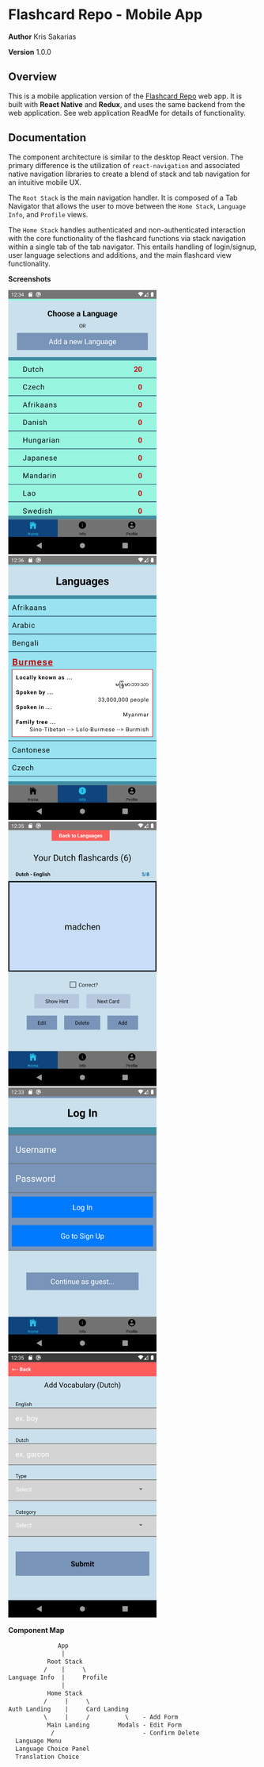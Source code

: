# Flashcard Repo - Mobile App

**Author** Kris Sakarias

**Version** 1.0.0


## Overview

This is a mobile application version of the [Flashcard Repo](https://github.com/kris71990/lang-flashcards.git) web app. It is built with **React Native** and **Redux**, and uses the same backend from the web application. See web application ReadMe for details of functionality. 


## Documentation

The component architecture is similar to the desktop React version. The primary difference is the utilization of `react-navigation` and associated native navigation libraries to create a blend of stack and tab navigation for an intuitive mobile UX. 

The `Root Stack` is the main navigation handler. It is composed of a Tab Navigator that allows the user to move between the `Home Stack`, `Language Info`, and `Profile` views. 

The `Home Stack` handles authenticated and non-authenticated interaction with the core functionality of the flashcard functions via stack navigation within a single tab of the tab navigator. This entails handling of login/signup, user language selections and additions, and the main flashcard view functionality. 

**Screenshots**

<img src="./screenshots/MainLanding.png" alt="Main Landing" width="300"/>


<img src="./screenshots/LanguageInfo.png" alt="Language Info" width="300"/>


<img src="./screenshots/CardLanding.png" alt="Card Landing" width="300"/>


<img src="./screenshots/AuthLanding.png" alt="Auth Landing" width="300"/>


<img src="./screenshots/AddForm.png" alt="AddForm" width="300"/>


**Component Map**

```
              App
               | 
           Root Stack
          /    |     \
Language Info  |     Profile
               |
           Home Stack
          /     |     \
Auth Landing    |     Card Landing
          \     |     /          \    - Add Form
           Main Landing        Modals - Edit Form
            /                         - Confirm Delete
  Language Menu
  Language Choice Panel
  Translation Choice
```
